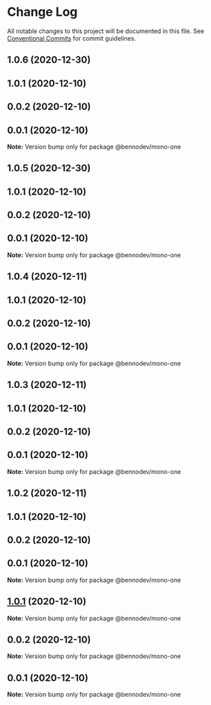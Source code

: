 # Change Log

All notable changes to this project will be documented in this file.
See [Conventional Commits](https://conventionalcommits.org) for commit guidelines.

## 1.0.6 (2020-12-30)



## 1.0.1 (2020-12-10)



## 0.0.2 (2020-12-10)



## 0.0.1 (2020-12-10)

**Note:** Version bump only for package @bennodev/mono-one





## 1.0.5 (2020-12-30)



## 1.0.1 (2020-12-10)



## 0.0.2 (2020-12-10)



## 0.0.1 (2020-12-10)

**Note:** Version bump only for package @bennodev/mono-one






## 1.0.4 (2020-12-11)



## 1.0.1 (2020-12-10)



## 0.0.2 (2020-12-10)



## 0.0.1 (2020-12-10)

**Note:** Version bump only for package @bennodev/mono-one





## 1.0.3 (2020-12-11)



## 1.0.1 (2020-12-10)



## 0.0.2 (2020-12-10)



## 0.0.1 (2020-12-10)

**Note:** Version bump only for package @bennodev/mono-one





## 1.0.2 (2020-12-11)



## 1.0.1 (2020-12-10)



## 0.0.2 (2020-12-10)



## 0.0.1 (2020-12-10)

**Note:** Version bump only for package @bennodev/mono-one






## [1.0.1](https://github.com/agile-ts/github-actions-test/compare/v0.0.2...v1.0.1) (2020-12-10)

**Note:** Version bump only for package @bennodev/mono-one






## 0.0.2 (2020-12-10)

**Note:** Version bump only for package @bennodev/mono-one

## 0.0.1 (2020-12-10)

**Note:** Version bump only for package @bennodev/mono-one
